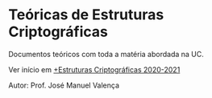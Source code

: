 # Teóricas de Estruturas Criptográficas


Documentos teóricos com toda a matéria abordada na UC.

Ver início em [+Estruturas Criptográficas 2020-2021](Estruturas_Criptográficas_2020_2021.md)

Autor: Prof. José Manuel Valença

